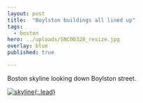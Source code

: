 ```yaml
---
layout: post
title:  "Boylston buildings all lined up"
tags:
  - boston
hero: ../uploads/SNC00328_resize.jpg
overlay: blue
published: true

---
```


Boston skyline looking down Boylston street.

[![skyline](../uploads/SNC00328_resize.jpg){:.lead}](../uploads/SNC00328.jpg)
